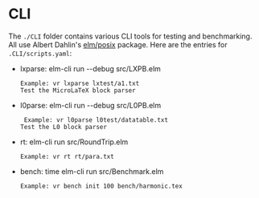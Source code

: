 # CLI

The `./CLI` folder contains various CLI tools for testing
and benchmarking.  All use Albert Dahlin's 
[elm/posix](https://package.elm-lang.org/packages/albertdahlin/elm-posix/latest/)
package.  Here are the entries for `.CLI/scripts.yaml`:

- lxparse: elm-cli run --debug src/LXPB.elm

  ```
  Example: vr lxparse lxtest/a1.txt
  Test the MicroLaTeX block parser
  ```

- l0parse: elm-cli run --debug src/L0PB.elm

  ```
   Example: vr l0parse l0test/datatable.txt
  Test the L0 block parser
   ```

- rt: elm-cli run src/RoundTrip.elm

  ```
  Example: vr rt rt/para.txt
  ```


- bench: time elm-cli run src/Benchmark.elm

  ```
  Example: vr bench init 100 bench/harmonic.tex
  ```